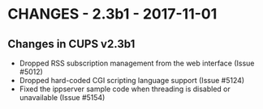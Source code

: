 CHANGES - 2.3b1 - 2017-11-01
============================


Changes in CUPS v2.3b1
----------------------

- Dropped RSS subscription management from the web interface (Issue #5012)
- Dropped hard-coded CGI scripting language support (Issue #5124)
- Fixed the ippserver sample code when threading is disabled or unavailable
  (Issue #5154)
